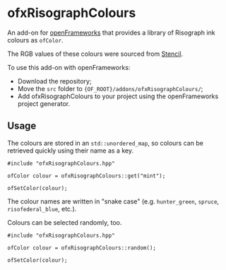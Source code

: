 # ofxRisographColours

An add-on for [openFrameworks](https://github.com/openframeworks/openFrameworks) that provides a library of Risograph ink colours as `ofColor`.

The RGB values of these colours were sourced from [Stencil](http://stencil.wiki/colors).

To use this add-on with openFrameworks:
  - Download the repository;
  - Move the `src` folder to `{OF_ROOT}/addons/ofxRisographColours/`;
  - Add ofxRisographColours to your project using the openFrameworks project generator.
  
## Usage

The colours are stored in an `std::unordered_map`, so colours can be retrieved quickly using their name as a key.

```
#include "ofxRisographColours.hpp"

ofColor colour = ofxRisographColours::get("mint");

ofSetColor(colour);
```

The colour names are written in "snake case" (e.g. `hunter_green`, `spruce`, `risofederal_blue`, etc.).

Colours can be selected randomly, too.

```
#include "ofxRisographColours.hpp"

ofColor colour = ofxRisographColours::random();

ofSetColor(colour);
```
